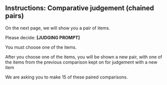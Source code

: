 ## Instructions: Comparative judgement (chained pairs)

On the next page, we will show you a pair of items.

Please decide: **[JUDGING PROMPT]**

You must choose one of the items.

After you choose one of the items, you will be shown a new pair, with one of the items from the previous comparison kept on for judgement with a new item

We are asking you to make 15 of these paired comparisons.